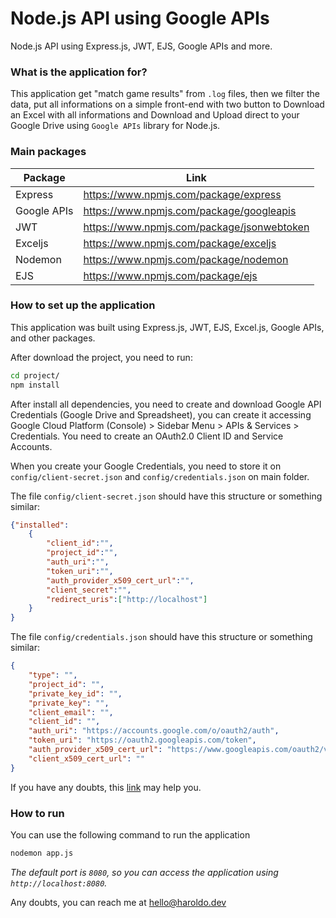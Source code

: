 # Node.js API using Google APIs
Node.js API using Express.js, JWT, EJS, Google APIs and more.

### What is the application for?
This application get "match game results" from `.log` files, then we filter the data, put all informations on a simple front-end with two button to Download an Excel with all informations and Download and Upload direct to your Google Drive using `Google APIs` library for Node.js.

### Main packages

| Package | Link |
| ------ | ------ |
| Express | https://www.npmjs.com/package/express |
| Google APIs | https://www.npmjs.com/package/googleapis |
| JWT | https://www.npmjs.com/package/jsonwebtoken |
| Exceljs | https://www.npmjs.com/package/exceljs |
| Nodemon | https://www.npmjs.com/package/nodemon |
| EJS | https://www.npmjs.com/package/ejs |

### How to set up the application
This application was built using Express.js, JWT, EJS, Excel.js, Google APIs, and other packages.

After download the project, you need to run:

```sh
cd project/
npm install
```

After install all dependencies, you need to create and download Google API Credentials (Google Drive and Spreadsheet), you can create it accessing Google Cloud Platform (Console) > Sidebar Menu > APIs & Services > Credentials. You need to create an OAuth2.0 Client ID and Service Accounts.

When you create your Google Credentials, you need to store it on `config/client-secret.json` and `config/credentials.json` on main folder.

The file `config/client-secret.json` should have this structure or something similar:
```json
{"installed":
    {
        "client_id":"",
        "project_id":"",
        "auth_uri":"",
        "token_uri":"",
        "auth_provider_x509_cert_url":"",
        "client_secret":"",
        "redirect_uris":["http://localhost"]
    }
}
```

The file `config/credentials.json` should have this structure or something similar:
```json
{
    "type": "",
    "project_id": "",
    "private_key_id": "",
    "private_key": "",
    "client_email": "",
    "client_id": "",
    "auth_uri": "https://accounts.google.com/o/oauth2/auth",
    "token_uri": "https://oauth2.googleapis.com/token",
    "auth_provider_x509_cert_url": "https://www.googleapis.com/oauth2/v1/certs",
    "client_x509_cert_url": ""
}
```

If you have any doubts, this [link](https://developers.google.com/workspace/guides/create-credentials) may help you.

### How to run

You can use the following command to run the application
```sh
nodemon app.js
``` 
_The default port is `8080`, so you can access the application using `http://localhost:8080`._

Any doubts, you can reach me at hello@haroldo.dev
